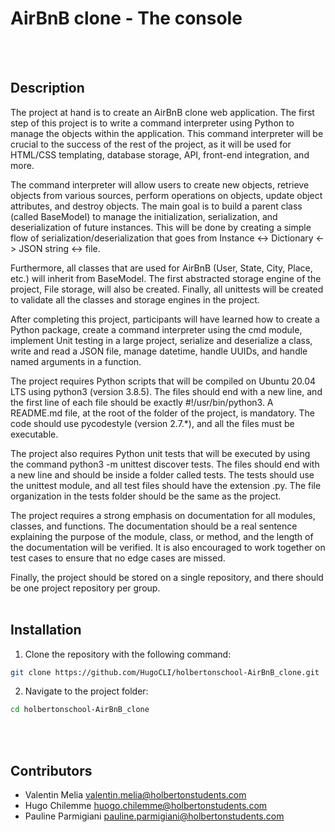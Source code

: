 # AirBnB clone - The console

<br><br>
## Description

The project at hand is to create an AirBnB clone web application. The first step of this project is to write a command interpreter using Python to manage the objects within the application. This command interpreter will be crucial to the success of the rest of the project, as it will be used for HTML/CSS templating, database storage, API, front-end integration, and more.

The command interpreter will allow users to create new objects, retrieve objects from various sources, perform operations on objects, update object attributes, and destroy objects. The main goal is to build a parent class (called BaseModel) to manage the initialization, serialization, and deserialization of future instances. This will be done by creating a simple flow of serialization/deserialization that goes from Instance <-> Dictionary <-> JSON string <-> file.

Furthermore, all classes that are used for AirBnB (User, State, City, Place, etc.) will inherit from BaseModel. The first abstracted storage engine of the project, File storage, will also be created. Finally, all unittests will be created to validate all the classes and storage engines in the project.

After completing this project, participants will have learned how to create a Python package, create a command interpreter using the cmd module, implement Unit testing in a large project, serialize and deserialize a class, write and read a JSON file, manage datetime, handle UUIDs, and handle named arguments in a function.

The project requires Python scripts that will be compiled on Ubuntu 20.04 LTS using python3 (version 3.8.5). The files should end with a new line, and the first line of each file should be exactly #!/usr/bin/python3. A README.md file, at the root of the folder of the project, is mandatory. The code should use pycodestyle (version 2.7.*), and all the files must be executable.

The project also requires Python unit tests that will be executed by using the command python3 -m unittest discover tests. The files should end with a new line and should be inside a folder called tests. The tests should use the unittest module, and all test files should have the extension .py. The file organization in the tests folder should be the same as the project.

The project requires a strong emphasis on documentation for all modules, classes, and functions. The documentation should be a real sentence explaining the purpose of the module, class, or method, and the length of the documentation will be verified. It is also encouraged to work together on test cases to ensure that no edge cases are missed.

Finally, the project should be stored on a single repository, and there should be one project repository per group.
<br><br>
## Installation

1. Clone the repository with the following command:
```bash
git clone https://github.com/HugoCLI/holbertonschool-AirBnB_clone.git
```

2. Navigate to the project folder:
```bash
cd holbertonschool-AirBnB_clone
```
<br><br>
## Contributors

- Valentin Melia <valentin.melia@holbertonstudents.com>
- Hugo Chilemme <huogo.chilemme@holbertonstudents.com>
- Pauline Parmigiani <pauline.parmigiani@holbertonstudents.com>
